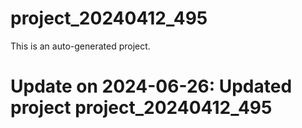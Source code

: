 # project_20240412_495

This is an auto-generated project.

# Update on 2024-06-26: Updated project project_20240412_495
